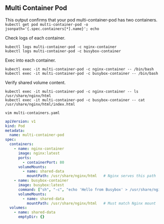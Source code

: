 ## Multi Container Pod
This output confirms that your pod multi-container-pod has two containers.\
`kubectl get pod multi-container-pod -o jsonpath='{.spec.containers[*].name}'; echo`

Check logs of each container.
```
kubectl logs multi-container-pod -c nginx-container
kubectl logs multi-container-pod -c busybox-container
```
Exec into each container.
```
kubectl exec -it multi-container-pod -c nginx-container -- /bin/bash
kubectl exec -it multi-container-pod -c busybox-container -- /bin/bash
```

Verify shared volume content.
```
kubectl exec -it multi-container-pod -c nginx-container -- ls /usr/share/nginx/html
kubectl exec -it multi-container-pod -c busybox-container -- cat /usr/share/nginx/html/index.html
```

```
vim multi-containers.yaml
```

```yaml
apiVersion: v1
kind: Pod
metadata:
  name: multi-container-pod
spec:
  containers:
    - name: nginx-container
      image: nginx:latest
      ports:
        - containerPort: 80
      volumeMounts:
        - name: shared-data
          mountPath: /usr/share/nginx/html   # Nginx serves this path
    - name: busybox-container
      image: busybox:latest
      command: ["sh", "-c", "echo 'Hello from Busybox' > /usr/share/nginx/html/index.html; sleep 3600"]
      volumeMounts:
        - name: shared-data
          mountPath: /usr/share/nginx/html   # Must match Nginx mount
  volumes:
    - name: shared-data
      emptyDir: {}
```
